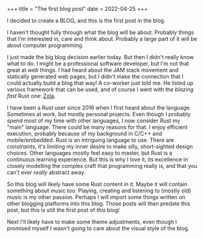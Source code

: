 +++
title = "The first blog post"
date = 2022-04-25
+++

I decided to create a BLOG, and this is the first post in the blog.

I haven't thought fully through what the blog will be about. Probably things
that I'm interested in, care and think about. Probably a large part of it
will be about computer programming.

I just made the big blog decision earlier today. But then I didn't really know
what to do. I might be a professional software developer, but I'm not that
great at _web_ things. I had heard about the JAM stack movement and statically
generated web pages, but I didn't make the connection that I could actually build
a blog that way! A co-worker just told me. He listed up various framework
that can be used, and of course I went with the _blazing fast_ Rust one: [Zola](https://getzola.org).

I have been a Rust user since 2016 when I first heard about the language.
Sometimes at work, but mostly personal projects. Even though I probably
spend most of my time with other languages, I now consider Rust my "main" language.
There could be many reasons for that. I enjoy efficient execution, probably
because of my background in C/C++ and mobile/embedded. Rust is an intriguing
language to use. There are _constraints_, it's limiting my inner desire
to make silly, short-sighted design choices. Other languages mostly feel easy to
master, but Rust is a continuous learning experience. But this is why I love it,
its excellence in closely modelling the complex craft that programming really is,
and that you can't ever _really_ abstract away.

So this blog will likely have some Rust content in it. Maybe it will contain
something about music too. Playing, creating and listening to (mostly old) music is my
other passion. Perhaps I will import some things written on other blogging platforms
into this blog. Those posts will then predate this post, but this is still the
first post of *this* blog!

Next I'll likely have to make some theme adjustments, even though I promised myself
I wasn't going to care about the visual style of the blog.
